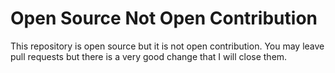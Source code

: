 # Open Source Not Open Contribution

This repository is open source but it is not open contribution. You may leave
pull requests but there is a very good change that I will close them.

